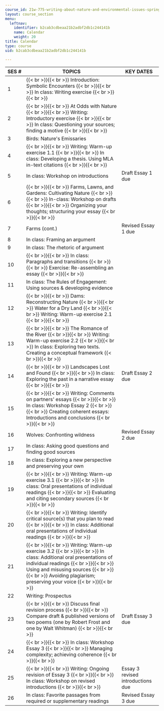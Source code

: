 ```yaml
---
course_id: 21w-775-writing-about-nature-and-environmental-issues-spring-2017
layout: course_section
menu:
  leftnav:
    identifier: b2cab3cdbeaa21b2adbf2db1c244141b
    name: Calendar
    weight: 20
title: Calendar
type: course
uid: b2cab3cdbeaa21b2adbf2db1c244141b

---
```


| SES # | TOPICS | KEY DATES |
| --- | --- | --- |
| 1 |  {{< br >}}{{< br >}} Introduction: Symbolic Encounters {{< br >}}{{< br >}} In class: Writing exercise {{< br >}}{{< br >}}  | &nbsp; |
| 2 |  {{< br >}}{{< br >}} At Odds with Nature {{< br >}}{{< br >}} Writing: Introductory exercise {{< br >}}{{< br >}} In class: Questioning your sources; finding a motive {{< br >}}{{< br >}}  | &nbsp; |
| 3 | Birds: Nature's Emissaries | &nbsp; |
| 4 |  {{< br >}}{{< br >}} Writing: Warm-up exercise 1.1 {{< br >}}{{< br >}} In class: Developing a thesis. Using MLA in-text citations {{< br >}}{{< br >}}  | &nbsp; |
| 5 | In class: Workshop on introductions | Draft Essay 1 due |
| 6 |  {{< br >}}{{< br >}} Farms, Lawns, and Gardens: Cultivating Nature {{< br >}}{{< br >}} In-class: Workshop on drafts {{< br >}}{{< br >}} Organizing your thoughts; structuring your essay {{< br >}}{{< br >}}  | &nbsp; |
| 7 | Farms (cont.) | Revised Essay 1 due |
| 8 | In class: Framing an argument | &nbsp; |
| 9 | In class: The rhetoric of argument | &nbsp; |
| 10 |  {{< br >}}{{< br >}} In class: Paragraphs and transitions {{< br >}}{{< br >}} Exercise: Re-assembling an essay {{< br >}}{{< br >}}  | &nbsp; |
| 11 | In class: The Rules of Engagement: Using sources & developing evidence | &nbsp; |
| 12 |  {{< br >}}{{< br >}} Dams: Reconstructing Nature {{< br >}}{{< br >}} Water for a Dry Land {{< br >}}{{< br >}} Writing: Warm-up exercise 2.1 {{< br >}}{{< br >}}  | &nbsp; |
| 13 |  {{< br >}}{{< br >}} The Romance of the River {{< br >}}{{< br >}} Writing: Warm-up exercise 2.2 {{< br >}}{{< br >}} In class: Exploring two texts. Creating a conceptual framework {{< br >}}{{< br >}}  | &nbsp; |
| 14 |  {{< br >}}{{< br >}} Landscapes Lost and Found {{< br >}}{{< br >}} In class: Exploring the past in a narrative essay {{< br >}}{{< br >}}  | Draft Essay 2 due |
| 15 |  {{< br >}}{{< br >}} Writing: Comments on partners' essays {{< br >}}{{< br >}} In class: Workshop Essay 2 {{< br >}}{{< br >}} Creating coherent essays: Introductions and conclusions {{< br >}}{{< br >}}  | &nbsp; |
| 16 | Wolves: Confronting wildness | Revised Essay 2 due |
| 17 | In class: Asking good questions and finding good sources | &nbsp; |
| 18 | In class: Exploring a new perspective and preserving your own | &nbsp; |
| 19 |  {{< br >}}{{< br >}} Writing: Warm-up exercise 3.1 {{< br >}}{{< br >}} In class: Oral presentations of individual readings {{< br >}}{{< br >}} Evaluating and citing secondary sources {{< br >}}{{< br >}}  | &nbsp; |
| 20 |  {{< br >}}{{< br >}} Writing: Identify critical source(s) that you plan to read {{< br >}}{{< br >}} In class: Additional oral presentations of individual readings {{< br >}}{{< br >}}  | &nbsp; |
| 21 |  {{< br >}}{{< br >}} Writing: Warm-up exercise 3.2 {{< br >}}{{< br >}} In class: Additional oral presentations of individual readings {{< br >}}{{< br >}} Using and misusing sources {{< br >}}{{< br >}} Avoiding plagiarism; preserving your voice {{< br >}}{{< br >}}  | &nbsp; |
| 22 | Writing: Prospectus | &nbsp; |
| 23 |  {{< br >}}{{< br >}} Discuss final revision process {{< br >}}{{< br >}} Compare draft & published versions of two poems (one by Robert Frost and one by Walt Whitman) {{< br >}}{{< br >}}  | Draft Essay 3 due |
| 24 |  {{< br >}}{{< br >}} In class: Workshop Essay 3 {{< br >}}{{< br >}} Managing complexity; achieving coherence {{< br >}}{{< br >}}  | &nbsp; |
| 25 |  {{< br >}}{{< br >}} Writing: Ongoing revision of Essay 3 {{< br >}}{{< br >}} In class: Workshop on revised introductions {{< br >}}{{< br >}}  | Essay 3 revised introductions due |
| 26 | In class: Favorite passages from required or supplementary readings | Revised Essay 3 due